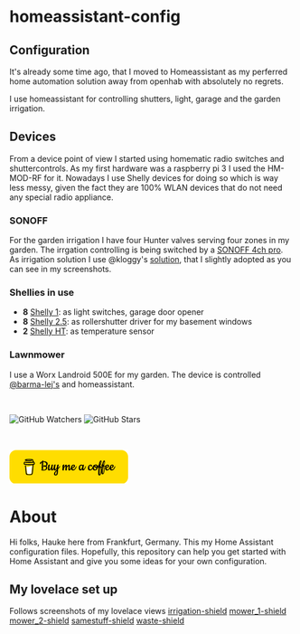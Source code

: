 # homeassistant-config

## Configuration 
It's already some time ago, that I moved to Homeassistant as my perferred home automation solution away from openhab with absolutely no regrets.

I use homeassistant for controlling shutters, light, garage and the garden irrigation.

## Devices
From a device point of view I started using homematic radio switches and shuttercontrols. As my first hardware was a raspberry pi 3 I used the HM-MOD-RF for it.
Nowadays I use Shelly devices for doing so which is way less messy, given the fact they are 100% WLAN devices that do not need any special radio appliance.

### SONOFF
For the garden irrigation I have four Hunter valves serving four zones in my garden. The irrgation controlling is being switched by a [SONOFF 4ch pro](https://sonoff.tech/product/diy-smart-switch/4chr3-4chpror3/). As irrigation solution I use @kloggy's  [solution](https://github.com/kloggy/HA-Irrigation-Version2), that I slightly adopted as you can see in my screenshots.

### Shellies in use
- **8** [Shelly 1](https://shelly.cloud/products/shelly-1-smart-home-automation-relay/): as light switches, garage door opener
- **8** [Shelly 2.5](https://shelly.cloud/products/shelly-25-smart-home-automation-relay/): as rollershutter driver for my basement windows
- **2** [Shelly HT](https://shelly.cloud/products/shelly-humidity-temperature-smart-home-automation-sensor/): as temperature sensor


### Lawnmower
I use a Worx Landroid 500E for my garden. The device is controlled [@barma-lej's](https://github.com/Barma-lej/halandroid
) and homeassistant.

<br />

![GitHub Watchers][watchers]
![GitHub Stars][stars]

<br />

[![Buy me a coffee][buymeacoffee-shield]][buymeacoffee]


# About
Hi folks, Hauke here from Frankfurt, Germany. This my Home Assistant configuration files. 
Hopefully, this repository can help you get started with Home Assistant and give you some ideas for your own configuration.


## My lovelace set up
Follows screenshots of my lovelace views
[irrigation-shield]
[mower_1-shield]
[mower_2-shield]
[samestuff-shield]
[waste-shield]



[watchers]: https://img.shields.io/github/watchers/haukemarkus/my_homeassistant?style=social
[stars]: https://img.shields.io/github/stars/haukemarkus/my_homeassistant?style=social
[buymeacoffee]: https://www.buymeacoffee.com/deichgraf
[buymeacoffee-shield]: /image/bmc.png

[mower_1-shield]: /image/mower.png
[mower_2-shield]: /image/mower2.png
[samestuff-shield]: /image/samestuffotherlook.png
[waste-shield]: /image/waste.png
[irrigation-shield]: /image/irrigation.png
